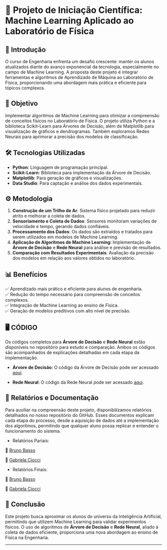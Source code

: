 # 📌 Projeto de Iniciação Científica: Machine Learning Aplicado ao Laboratório de Física

## 📖 Introdução

O curso de Engenharia enfrenta um desafio crescente: manter os alunos atualizados diante do avanço exponencial da tecnologia, especialmente no campo de Machine Learning. A proposta deste projeto é integrar ferramentas e algoritmos de Aprendizado de Máquina ao Laboratório de Física, proporcionando uma abordagem mais prática e eficiente para tópicos complexos.

## 🎯 Objetivo

Implementar algoritmos de Machine Learning para otimizar a compreensão de conceitos físicos no Laboratório de Física. O projeto utiliza Python e a biblioteca Scikit-Learn para Árvores de Decisão, além de Matplotlib para visualização de gráficos e dendrogramas. Também exploramos Redes Neurais para aprimorar a precisão dos modelos de classificação.

## 🛠 Tecnologias Utilizadas

- **Python**: Linguagem de programação principal.
- **Scikit-Learn**: Biblioteca para implementação da Árvore de Decisão.
- **Matplotlib**: Para geração de gráficos e visualizações.
- **Data Studio**: Para captação e análise dos dados experimentais.

## ⚙️ Metodologia

1. **Construção de um Trilho de Ar**: Sistema físico projetado para reduzir atrito e melhorar a coleta de dados.
2. **Sensoriamento e Coleta de Dados**: Sensores monitoram variações de velocidade e tempo, gerando dados confiáveis.
3. **Processamento dos Dados**: Os dados são extraídos e tratados para serem utilizados em modelos de Machine Learning.
4. **Aplicação de Algoritmos de Machine Learning**: Implementação de **Árvore de Decisão** e **Rede Neural** para análise e previsão de resultados.
5. **Comparação com Resultados Experimentais**: Avaliação da precisão dos modelos em relação aos valores obtidos no laboratório.

## 📊 Benefícios

✅ Aprendizado mais prático e eficiente para alunos de engenharia.\
✅ Redução do tempo necessário para compreensão de conceitos complexos.\
✅ Integração de Machine Learning ao ensino de Física.\
✅ Geração de modelos preditivos com alto nível de precisão.

## 🖥️ CÓDIGO

Os códigos completos para **Árvore de Decisão** e **Rede Neural** estão disponíveis no repositório para estudo e comparação. Ambos os códigos são acompanhados de explicações detalhadas em cada etapa da implementação.

- **Árvore de Decisão**: O código da Árvore de Decisão pode ser acessado [aqui](https://github.com/babiciocci/Inteligencia-Artificial-e-Aprendizado-de-Maquina/blob/main/%C3%81rvoreDeDecis%C3%A3o.ipynb).
  
- **Rede Neural**: O código da Rede Neural pode ser acessado [aqui](https://github.com/babiciocci/Inteligencia-Artificial-e-Aprendizado-de-Maquina/blob/main/RedeNeural.ipynb).

## 📂 Relatórios e Documentação

Para auxiliar na compreensão deste projeto, disponibilizamos relatórios detalhados no nosso repositório do GitHub. Esses documentos explicam cada etapa do processo, desde a aquisição de dados até a implementação dos algoritmos, permitindo que qualquer aluno possa replicar e entender o funcionamento do sistema.

- Relatórios Pariais:

🔗 [Bruno Basso](https://github.com/babiciocci/Inteligencia-Artificial-e-Aprendizado-de-Maquina/blob/main/Relat%C3%B3rio_Parcial_Bruno.pdf)

🔗 [Gabriela Ciocci](https://github.com/babiciocci/Inteligencia-Artificial-e-Aprendizado-de-Maquina/blob/main/Relato%CC%81rio_Parcial_Gabriela.pdf)  

- Relatórios Finais:

🔗 [Bruno Basso](https://github.com/babiciocci/Inteligencia-Artificial-e-Aprendizado-de-Maquina/blob/main/Relat%C3%B3rio_Parcial_BrunoBasso.pdf)

🔗 [Gabriela Ciocci](https://github.com/babiciocci/Inteligencia-Artificial-e-Aprendizado-de-Maquina/blob/main/Relato%CC%81rio_Parcial_Gabriela.docx)  

## 📌 Conclusão

Este projeto busca aproximar os alunos do universo da Inteligência Artificial, permitindo que utilizem Machine Learning para validar experimentos físicos. O uso de algoritmos de **Árvore de Decisão** e **Rede Neural**, aliado à coleta de dados eficiente, proporciona uma nova abordagem ao ensino de Física na Engenharia.

---
